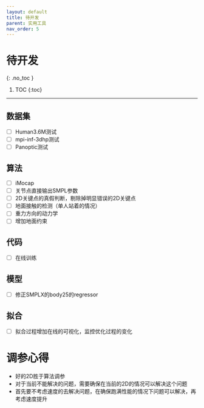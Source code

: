 ```yaml
---
layout: default
title: 待开发
parent: 实用工具
nav_order: 5
---
```


# 待开发
{: .no_toc }

1. TOC
{:toc}
---

## 数据集

- [ ] Human3.6M测试
- [ ] mpi-inf-3dhp测试
- [ ] Panoptic测试

## 算法

- [ ] iMocap
- [ ] 关节点直接输出SMPL参数
- [ ] 2D关键点的真假判断，剔除掉明显错误的2D关键点
- [ ] 地面接触的检测（单人站着的情况）
- [ ] 重力方向的动力学
- [ ] 增加地面约束

## 代码

- [ ] 在线训练

## 模型

- [ ] 修正SMPLX的body25的regressor

## 拟合

- [ ] 拟合过程增加在线的可视化，监控优化过程的变化

# 调参心得

- 好的2D胜于算法调参
- 对于当前不能解决的问题，需要确保在当前的2D的情况可以解决这个问题
- 首先要不考虑速度的去解决问题，在确保跑满性能的情况下问题可以解决，再考虑速度提升